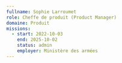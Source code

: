```yaml
---
fullname: Sophie Larroumet
role: Cheffe de produit (Product Manager)
domaine: Produit
missions:
  - start: 2022-10-03
    end: 2025-10-02
    status: admin
    employer: Ministère des armées
---
```


